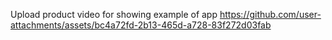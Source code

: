 Upload product video for showing example of app
https://github.com/user-attachments/assets/bc4a72fd-2b13-465d-a728-83f272d03fab

